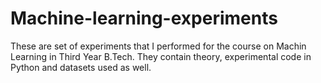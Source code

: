 # Machine-learning-experiments
These are set of experiments that I performed for the course on Machin Learning in Third Year B.Tech.
They contain theory, experimental code in Python and datasets used as well.
